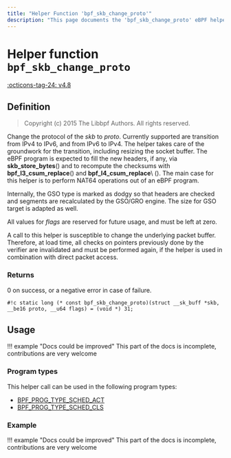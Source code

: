 ```yaml
---
title: "Helper Function 'bpf_skb_change_proto'"
description: "This page documents the 'bpf_skb_change_proto' eBPF helper function, including its defintion, usage, program types that can use it, and examples."
---
```

# Helper function `bpf_skb_change_proto`

<!-- [FEATURE_TAG](bpf_skb_change_proto) -->
[:octicons-tag-24: v4.8](https://github.com/torvalds/linux/commit/6578171a7ff0c31dc73258f93da7407510abf085)
<!-- [/FEATURE_TAG] -->

## Definition

> Copyright (c) 2015 The Libbpf Authors. All rights reserved.


<!-- [HELPER_FUNC_DEF] -->
Change the protocol of the _skb_ to _proto_. Currently supported are transition from IPv4 to IPv6, and from IPv6 to IPv4. The helper takes care of the groundwork for the transition, including resizing the socket buffer. The eBPF program is expected to fill the new headers, if any, via **skb_store_bytes**() and to recompute the checksums with **bpf_l3_csum_replace**() and **bpf_l4_csum_replace**\ (). The main case for this helper is to perform NAT64 operations out of an eBPF program.

Internally, the GSO type is marked as dodgy so that headers are checked and segments are recalculated by the GSO/GRO engine. The size for GSO target is adapted as well.

All values for _flags_ are reserved for future usage, and must be left at zero.

A call to this helper is susceptible to change the underlying packet buffer. Therefore, at load time, all checks on pointers previously done by the verifier are invalidated and must be performed again, if the helper is used in combination with direct packet access.

### Returns

0 on success, or a negative error in case of failure.

`#!c static long (* const bpf_skb_change_proto)(struct __sk_buff *skb, __be16 proto, __u64 flags) = (void *) 31;`
<!-- [/HELPER_FUNC_DEF] -->

## Usage

!!! example "Docs could be improved"
    This part of the docs is incomplete, contributions are very welcome

### Program types

This helper call can be used in the following program types:

<!-- DO NOT EDIT MANUALLY -->
<!-- [HELPER_FUNC_PROG_REF] -->
 * [BPF_PROG_TYPE_SCHED_ACT](../program-type/BPF_PROG_TYPE_SCHED_ACT.md)
 * [BPF_PROG_TYPE_SCHED_CLS](../program-type/BPF_PROG_TYPE_SCHED_CLS.md)
<!-- [/HELPER_FUNC_PROG_REF] -->

### Example

!!! example "Docs could be improved"
    This part of the docs is incomplete, contributions are very welcome
